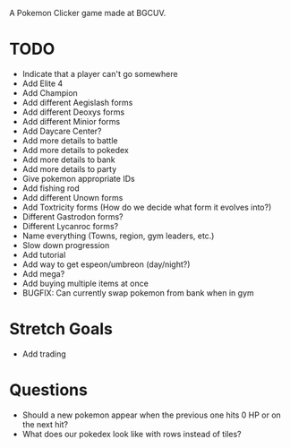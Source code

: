 A Pokemon Clicker game made at BGCUV.

# TODO

- Indicate that a player can't go somewhere
- Add Elite 4
- Add Champion
- Add different Aegislash forms
- Add different Deoxys forms
- Add different Minior forms
- Add Daycare Center?
- Add more details to battle
- Add more details to pokedex
- Add more details to bank
- Add more details to party
- Give pokemon appropriate IDs
- Add fishing rod
- Add different Unown forms
- Add Toxtricity forms (How do we decide what form it evolves into?)
- Different Gastrodon forms?
- Different Lycanroc forms?
- Name everything (Towns, region, gym leaders, etc.)
- Slow down progression
- Add tutorial
- Add way to get espeon/umbreon (day/night?)
- Add mega?
- Add buying multiple items at once
- BUGFIX: Can currently swap pokemon from bank when in gym

# Stretch Goals

- Add trading

# Questions

- Should a new pokemon appear when the previous one hits 0 HP or on the next hit?
- What does our pokedex look like with rows instead of tiles?
